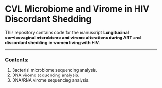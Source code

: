 # CVL Microbiome and Virome in HIV Discordant Shedding  
This repository contains code for the manuscript **Longitudinal cervicovaginal microbiome and virome alterations during ART and discordant shedding in women living with HIV**.  
***

### Contents:  
1. Bacterial microbiome sequencing analysis.
2. DNA virome sequencing analysis.
3. DNA/RNA virome sequencing analysis.
